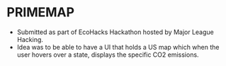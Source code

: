 # PRIMEMAP

* Submitted as part of EcoHacks Hackathon hosted by Major League Hacking.
* Idea was to be able to have a UI that holds a US map which when the user hovers over a state, displays the specific CO2 emissions.

